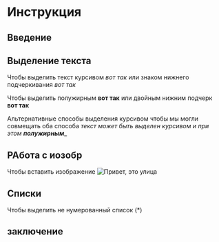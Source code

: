 # Инструкция

## Введение

## Выделение текста

Чтобы выделить текст курсивом *вот так*
или знаком нижнего подчеркивания _вот так_

Чтобы выделить полужирным **вот так** или двойным нижним подчерк __вот так__

Альтернативные способы выделения курсивом чтобы мы могли совмещать оба способа
__текст может быть выделен курсивом_  и при этом **полужирным**__

## РАбота с иозобр
Чтобы вставить изображение
![Привет, это улица](photo.jpg) 

## Списки

Чтобы выделить не нумерованный список (*)

## заключение